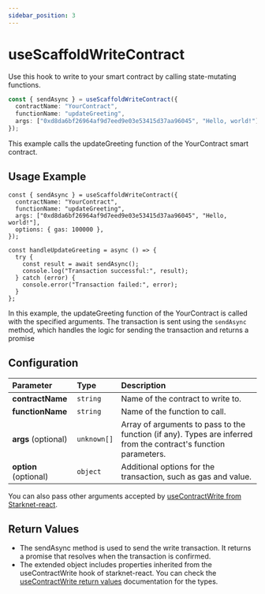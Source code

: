 ```yaml
---
sidebar_position: 3
---
```


# useScaffoldWriteContract

Use this hook to write to your smart contract by calling state-mutating functions.

```ts
const { sendAsync } = useScaffoldWriteContract({
  contractName: "YourContract",
  functionName: "updateGreeting",
  args: ["0xd8da6bf26964af9d7eed9e03e53415d37aa96045", "Hello, world!"],
});
```

This example calls the updateGreeting function of the YourContract smart contract.

## Usage Example

```tsx
const { sendAsync } = useScaffoldWriteContract({
  contractName: "YourContract",
  functionName: "updateGreeting",
  args: ["0xd8da6bf26964af9d7eed9e03e53415d37aa96045", "Hello, world!"],
  options: { gas: 100000 },
});

const handleUpdateGreeting = async () => {
  try {
    const result = await sendAsync();
    console.log("Transaction successful:", result);
  } catch (error) {
    console.error("Transaction failed:", error);
  }
};
```

In this example, the updateGreeting function of the YourContract is called with the specified arguments. The transaction is sent using the `sendAsync` method, which handles the logic for sending the transaction and returns a promise

## Configuration

| Parameter             | Type        | Description                                                                                                      |
| :-------------------- | :---------- | :--------------------------------------------------------------------------------------------------------------- |
| **contractName**      | `string`    | Name of the contract to write to.                                                                                |
| **functionName**      | `string`    | Name of the function to call.                                                                                    |
| **args** (optional)   | `unknown[]` | Array of arguments to pass to the function (if any). Types are inferred from the contract's function parameters. |
| **option** (optional) | `object`    | Additional options for the transaction, such as gas and value.                                                   |

You can also pass other arguments accepted by [useContractWrite from Starknet-react](https://starknet-react.com/hooks/mutation/usecontractwrite).

## Return Values

- The sendAsync method is used to send the write transaction. It returns a promise that resolves when the transaction is confirmed.
- The extended object includes properties inherited from the useContractWrite hook of starknet-react. You can check the [useContractWrite return values](https://starknet-react.com/hooks/mutation/usecontractwrite) documentation for the types.
